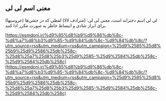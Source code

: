 ## معنی اسم لی لی


لی لی اسم دخترانه است، معنی لی لی: (مترادف لالا) لفظی که در جشن‌ها (عروسیها) برای ابراز شادی و انبساط خاطر به صورت مکرر ادا کنند.

[https://esmdoni.ir/%d9%85%d8%b9%d9%86%db%8c-%d8%a7%d8%b3%d9%85-%d9%84%db%8c-%d9%84%db%8c/?utm_source=rss&utm_medium=rss&utm_campaign=%25d9%2585%25d8%25b9%25d9%2586%25db%258c-%25d8%25a7%25d8%25b3%25d9%2585-%25d9%2584%25db%258c-%25d9%2584%25db%258c](https://esmdoni.ir/%d9%85%d8%b9%d9%86%db%8c-%d8%a7%d8%b3%d9%85-%d9%84%db%8c-%d9%84%db%8c/?utm_source=rss&utm_medium=rss&utm_campaign=%25d9%2585%25d8%25b9%25d9%2586%25db%258c-%25d8%25a7%25d8%25b3%25d9%2585-%25d9%2584%25db%258c-%25d9%2584%25db%258c) 